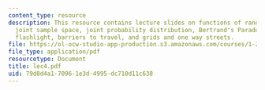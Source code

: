 ```yaml
---
content_type: resource
description: This resource contains lecture slides on functions of random variables,
  joint sample space, joint probability distribution, Bertrand's Paradox, spin the
  flashlight, barriers to travel, and grids and one way streets.
file: https://ol-ocw-studio-app-production.s3.amazonaws.com/courses/1-203j-logistical-and-transportation-planning-methods-fall-2006/79d8d4a170961e3d4995dc710d11c638_lec4.pdf
file_type: application/pdf
resourcetype: Document
title: lec4.pdf
uid: 79d8d4a1-7096-1e3d-4995-dc710d11c638
---
```

